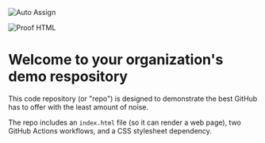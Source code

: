 ![Auto Assign](https://github.com/AnanseNet-Inc/demo-repository/actions/workflows/auto-assign.yml/badge.svg)

![Proof HTML](https://github.com/AnanseNet-Inc/demo-repository/actions/workflows/proof-html.yml/badge.svg)

# Welcome to your organization's demo respository
This code repository (or "repo") is designed to demonstrate the best GitHub has to offer with the least amount of noise.

The repo includes an `index.html` file (so it can render a web page), two GitHub Actions workflows, and a CSS stylesheet dependency.
